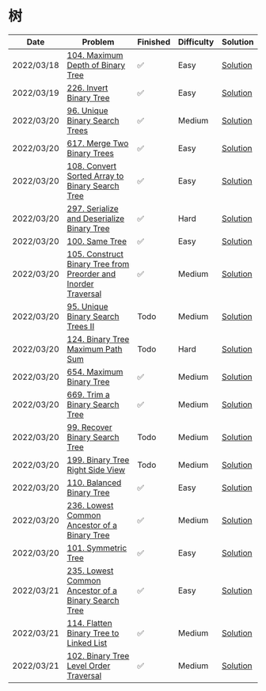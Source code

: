 # 树
| Date       | Problem                                                                                                                                                    | Finished | Difficulty | Solution                                               |
|------------|------------------------------------------------------------------------------------------------------------------------------------------------------------|----------|------------|--------------------------------------------------------|
| 2022/03/18 | [104. Maximum Depth of Binary Tree](https://leetcode.com/problems/maximum-depth-of-binary-tree/)                                                           | ✅        | Easy       | [Solution](./src/tree/MaxDepth.java)                   |
| 2022/03/19 | [226. Invert Binary Tree](https://leetcode.com/problems/invert-binary-tree/)                                                                               | ✅        | Easy       | [Solution](./src/tree/InvertTree.java)                 |
| 2022/03/20 | [96. Unique Binary Search Trees](https://leetcode.com/problems/unique-binary-search-trees/)                                                                | ✅        | Medium     | [Solution](./src/tree/NumTrees.java)                   |
| 2022/03/20 | [617. Merge Two Binary Trees](https://leetcode.com/problems/merge-two-binary-trees/)                                                                       | ✅        | Easy       | [Solution](./src/tree/MergeTrees.java)                 |
| 2022/03/20 | [108. Convert Sorted Array to Binary Search Tree](https://leetcode.com/problems/convert-sorted-array-to-binary-search-tree/)                               | ✅        | Easy       | [Solution](./src/tree/SortedArrayToBST.java)           |
| 2022/03/20 | [297. Serialize and Deserialize Binary Tree](https://leetcode.com/problems/serialize-and-deserialize-binary-tree/)                                         | ✅        | Hard       | [Solution](./src/tree/Codec.java)                      |
| 2022/03/20 | [100. Same Tree](https://leetcode.com/problems/same-tree/)                                                                                                 | ✅        | Easy       | [Solution](./src/tree/IsSameTree.java)                 |
| 2022/03/20 | [105. Construct Binary Tree from Preorder and Inorder Traversal](https://leetcode.com/problems/construct-binary-tree-from-preorder-and-inorder-traversal/) | ✅        | Medium     | [Solution](./src/tree/BuildTree.java)                  |
| 2022/03/20 | [95. Unique Binary Search Trees II](https://leetcode.com/problems/unique-binary-search-trees-ii/)                                                          | Todo     | Medium     | [Solution](./src/tree/GenerateTrees.java)              |
| 2022/03/20 | [124. Binary Tree Maximum Path Sum](https://leetcode.com/problems/binary-tree-maximum-path-sum/)                                                           | Todo     | Hard       | [Solution](./src/tree/MaxPathSum.java)                 |
| 2022/03/20 | [654. Maximum Binary Tree](https://leetcode.com/problems/maximum-binary-tree/)                                                                             | ✅        | Medium     | [Solution](./src/tree/ConstructMaximumBinaryTree.java) |
| 2022/03/20 | [669. Trim a Binary Search Tree](https://leetcode.com/problems/trim-a-binary-search-tree/)                                                                 | ✅        | Medium     | [Solution](./src/tree/TrimBST.java)                    |
| 2022/03/20 | [99. Recover Binary Search Tree](https://leetcode.com/problems/recover-binary-search-tree/)                                                                | Todo     | Medium     | [Solution](./src/tree/RecoverTree.java)                |
| 2022/03/20 | [199. Binary Tree Right Side View](https://leetcode.com/problems/binary-tree-right-side-view/)                                                             | Todo     | Medium     | [Solution](./src/tree/RightSideView.java)              |
| 2022/03/20 | [110. Balanced Binary Tree](https://leetcode.com/problems/balanced-binary-tree/)                                                                           | ✅        | Easy       | [Solution](./src/tree/IsBalanced.java)                 |
| 2022/03/20 | [236. Lowest Common Ancestor of a Binary Tree](https://leetcode.com/problems/lowest-common-ancestor-of-a-binary-tree/)                                     | ✅        | Medium     | [Solution](./src/tree/LowestCommonAncestor.java)       |
| 2022/03/20 | [101. Symmetric Tree](https://leetcode.com/problems/symmetric-tree/)                                                                                       | ✅        | Easy       | [Solution](./src/tree/IsSymmetric.java)                |
| 2022/03/21 | [235. Lowest Common Ancestor of a Binary Search Tree](https://leetcode.com/problems/lowest-common-ancestor-of-a-binary-search-tree/)                       | ✅        | Easy       | [Solution](./src/tree/LowestCommonAncestor1.java)      |
| 2022/03/21 | [114. Flatten Binary Tree to Linked List](https://leetcode.com/problems/flatten-binary-tree-to-linked-list/)                                               | ✅        | Medium     | [Solution](./src/tree/Flatten.java)                    |
| 2022/03/21 | [102. Binary Tree Level Order Traversal](https://leetcode.com/problems/binary-tree-level-order-traversal/)                                                 | ✅        | Medium     | [Solution](./src/tree/LevelOrder.java)                 |
